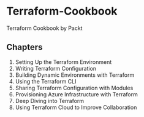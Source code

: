 # Terraform-Cookbook
Terraform Cookbook by Packt

## Chapters

1. Setting Up the Terraform Environment
1. Writing Terraform Configuration
1. Building Dynamic Environments with Terraform
1. Using the Terraform CLI
1. Sharing Terraform Configuration with Modules
1. Provisioning Azure Infrastructure with Terraform
1. Deep Diving into Terraform
1. Using Terraform Cloud to Improve Collaboration
